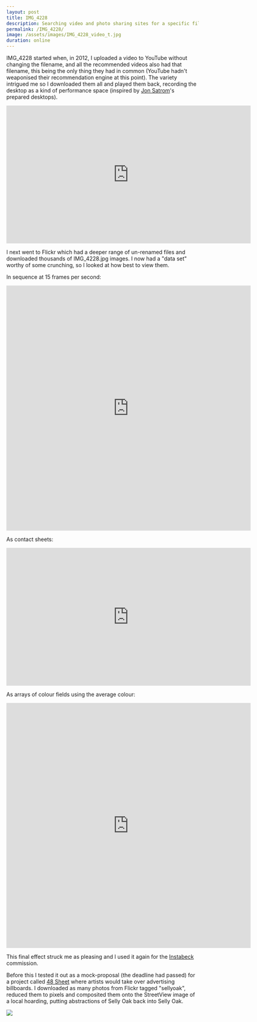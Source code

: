 ```yaml
---
layout: post
title: IMG_4228
description: Searching video and photo sharing sites for a specific filename to get a broad sample.
permalink: /IMG_4228/
image: /assets/images/IMG_4228_video_t.jpg
duration: online
---
```


IMG_4228 started when, in 2012, I uploaded a video to YouTube without changing the filename, and all the recommended videos also had that filename, this being the only thing they had in common (YouTube hadn't weaponised their recommendation engine at this point). The variety intrigued me so I downloaded them all and played them back, recording the desktop as a kind of performance space (inspired by [Jon Satrom](http://jonsatrom.com)'s prepared desktops).

<iframe src="https://player.vimeo.com/video/34801741" width="640" height="360" frameborder="0" allow="autoplay; fullscreen" allowfullscreen></iframe>

I next went to Flickr which had a deeper range of un-renamed files and downloaded thousands of IMG_4228.jpg images. I now had a "data set" worthy of some crunching, so I looked at how best to view them.

In sequence at 15 frames per second:

<iframe src="https://player.vimeo.com/video/35092853" width="640" height="640" frameborder="0" allow="autoplay; fullscreen" allowfullscreen></iframe>

As contact sheets:

<iframe src="https://player.vimeo.com/video/35092220" width="640" height="360" frameborder="0" allow="autoplay; fullscreen" allowfullscreen></iframe>

As arrays of colour fields using the average colour:

<iframe src="https://player.vimeo.com/video/35112704" width="640" height="640" frameborder="0" allow="autoplay; fullscreen" allowfullscreen></iframe>

This final effect struck me as pleasing and I used it again for the [Instabeck](http://art.peteashton.com/instabeck) commission. 

Before this I tested it out as a mock-proposal (the deadline had passed) for a project called [48 Sheet](http://www.werk.org.uk/projects/48-sheet) where artists would take over advertising billboards. I downloaded as many photos from Flickr tagged "sellyoak", reduced them to pixels and composited them onto the StreetView image of a local hoarding, putting abstractions of Selly Oak back into Selly Oak.

![](http://art.peteashton.com/assets/images/Billboard_Selly_Oak.jpg)

